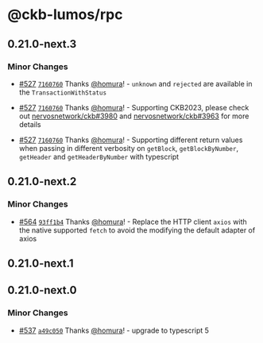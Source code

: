 # @ckb-lumos/rpc

## 0.21.0-next.3

### Minor Changes

- [#527](https://github.com/ckb-js/lumos/pull/527) [`7160760`](https://github.com/ckb-js/lumos/commit/7160760b4d7b1c831c6de847f16f8cae67db4c65) Thanks [@homura](https://github.com/homura)! - `unknown` and `rejected` are available in the `TransactionWithStatus`

- [#527](https://github.com/ckb-js/lumos/pull/527) [`7160760`](https://github.com/ckb-js/lumos/commit/7160760b4d7b1c831c6de847f16f8cae67db4c65) Thanks [@homura](https://github.com/homura)! - Supporting CKB2023, please check out [nervosnetwork/ckb#3980](https://github.com/nervosnetwork/ckb/pull/3980) and [nervosnetwork/ckb#3963](https://github.com/nervosnetwork/ckb/pull/3963) for more details

- [#527](https://github.com/ckb-js/lumos/pull/527) [`7160760`](https://github.com/ckb-js/lumos/commit/7160760b4d7b1c831c6de847f16f8cae67db4c65) Thanks [@homura](https://github.com/homura)! - Supporting different return values when passing in different verbosity on `getBlock`, `getBlockByNumber`, `getHeader` and `getHeaderByNumber` with typescript

## 0.21.0-next.2

### Minor Changes

- [#564](https://github.com/ckb-js/lumos/pull/564) [`93ff1b4`](https://github.com/ckb-js/lumos/commit/93ff1b4dc285ab9643b3f8fcec69ffb59b6ecb22) Thanks [@homura](https://github.com/homura)! - Replace the HTTP client `axios` with the native supported `fetch` to avoid the modifying the default adapter of axios

## 0.21.0-next.1

## 0.21.0-next.0

### Minor Changes

- [#537](https://github.com/ckb-js/lumos/pull/537) [`a49c050`](https://github.com/ckb-js/lumos/commit/a49c050806de8b4c8d5e490fd36022c31382c98c) Thanks [@homura](https://github.com/homura)! - upgrade to typescript 5
